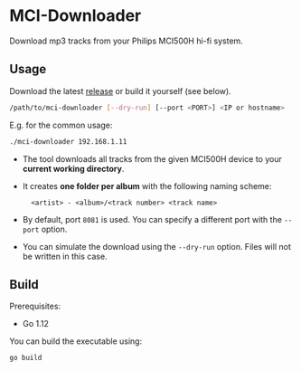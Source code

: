 # MCI-Downloader

Download mp3 tracks from your Philips MCI500H hi-fi system.

## Usage

Download the latest [release](https://github.com/djmaze/mci-downloader/releases) or build it yourself (see below).

```bash
/path/to/mci-downloader [--dry-run] [--port <PORT>] <IP or hostname>
```

E.g. for the common usage:

```bash
./mci-downloader 192.168.1.11
```

* The tool downloads all tracks from the given MCI500H device to your **current working directory**.
* It creates **one folder per album** with the following naming scheme:

        <artist> - <album>/<track number> <track name>

* By default, port `8081` is used. You can specify a different port with the `--port` option.
* You can simulate the download using the `--dry-run` option. Files will not be written in this case.

## Build

Prerequisites:

* Go 1.12

You can build the executable using:

```bash
go build
```